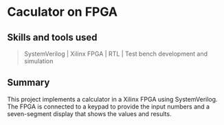 # Caculator on FPGA

## Skills and tools used

> SystemVerilog | Xilinx FPGA | RTL | Test bench development and simulation

## Summary
This project implements a calculator in a Xilinx FPGA using SystemVerilog. The FPGA is connected to a keypad to provide the input numbers and a seven-segment display that shows the values and results.
